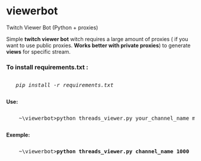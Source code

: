 # viewerbot
Twitch Viewer Bot (Python + proxies)
<p>Simple <b>twitch viewer bot</b> witch requires a large amount of proxies ( if you want to use public proxies. <b>Works better with private proxies</b>) to generate <b>views</b> for specific stream.<p>


<h3>To install <b>requirements.txt :</b></h3> 
	 <pre><p>	<i>pip install -r requirements.txt</i></p></pre>
<b>Use: </b>
	<pre><p>	~\viewerbot>python threads_viewer.py your_channel_name max_nb_of_threads</p></pre>
<b>Exemple: </b>
	<pre><p>	~\viewerbot><b>python threads_viewer.py channel_name 1000</b></p></pre>
